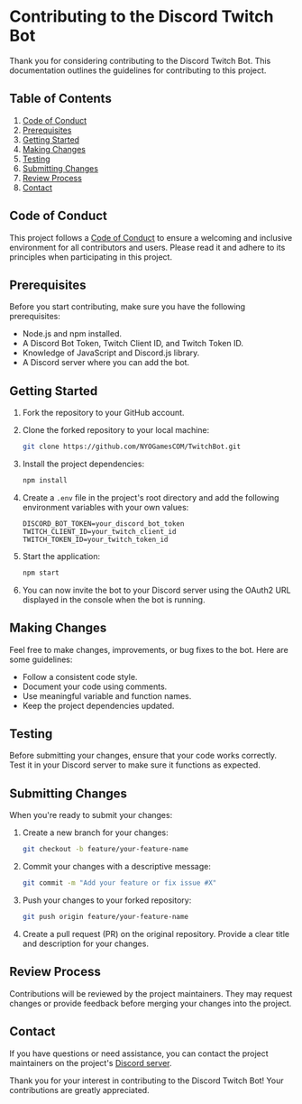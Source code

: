 # Contributing to the Discord Twitch Bot

Thank you for considering contributing to the Discord Twitch Bot. This documentation outlines the guidelines for contributing to this project.

## Table of Contents

1. [Code of Conduct](#code-of-conduct)
2. [Prerequisites](#prerequisites)
3. [Getting Started](#getting-started)
4. [Making Changes](#making-changes)
5. [Testing](#testing)
6. [Submitting Changes](#submitting-changes)
7. [Review Process](#review-process)
8. [Contact](#contact)

## Code of Conduct

This project follows a [Code of Conduct](CODE_OF_CONDUCT.md) to ensure a welcoming and inclusive environment for all contributors and users. Please read it and adhere to its principles when participating in this project.

## Prerequisites

Before you start contributing, make sure you have the following prerequisites:

- Node.js and npm installed.
- A Discord Bot Token, Twitch Client ID, and Twitch Token ID.
- Knowledge of JavaScript and Discord.js library.
- A Discord server where you can add the bot.

## Getting Started

1. Fork the repository to your GitHub account.
2. Clone the forked repository to your local machine:

   ```bash
   git clone https://github.com/NYOGamesCOM/TwitchBot.git
   ```

3. Install the project dependencies:

   ```bash
   npm install
   ```

4. Create a `.env` file in the project's root directory and add the following environment variables with your own values:

   ```
   DISCORD_BOT_TOKEN=your_discord_bot_token
   TWITCH_CLIENT_ID=your_twitch_client_id
   TWITCH_TOKEN_ID=your_twitch_token_id
   ```

5. Start the application:

   ```bash
   npm start
   ```

6. You can now invite the bot to your Discord server using the OAuth2 URL displayed in the console when the bot is running.

## Making Changes

Feel free to make changes, improvements, or bug fixes to the bot. Here are some guidelines:

- Follow a consistent code style.
- Document your code using comments.
- Use meaningful variable and function names.
- Keep the project dependencies updated.

## Testing

Before submitting your changes, ensure that your code works correctly. Test it in your Discord server to make sure it functions as expected.

## Submitting Changes

When you're ready to submit your changes:

1. Create a new branch for your changes:

   ```bash
   git checkout -b feature/your-feature-name
   ```

2. Commit your changes with a descriptive message:

   ```bash
   git commit -m "Add your feature or fix issue #X"
   ```

3. Push your changes to your forked repository:

   ```bash
   git push origin feature/your-feature-name
   ```

4. Create a pull request (PR) on the original repository. Provide a clear title and description for your changes.

## Review Process

Contributions will be reviewed by the project maintainers. They may request changes or provide feedback before merging your changes into the project.

## Contact

If you have questions or need assistance, you can contact the project maintainers on the project's [Discord server](https://discord.gg/pNGm9DHcuG).

Thank you for your interest in contributing to the Discord Twitch Bot! Your contributions are greatly appreciated.
